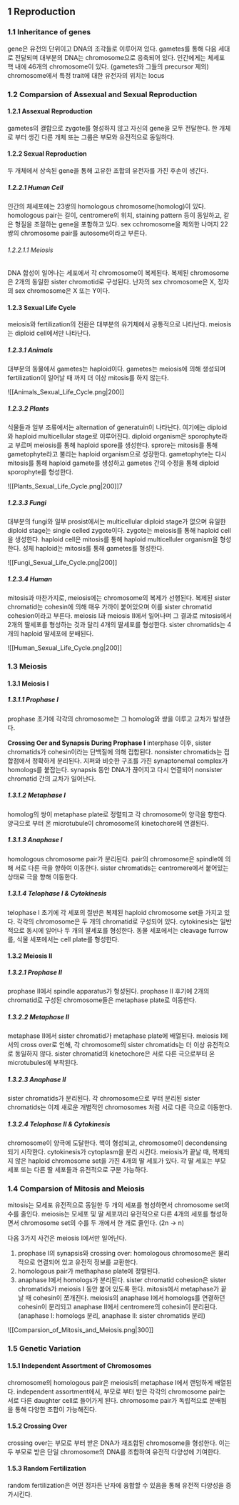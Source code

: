 ## 1 Reproduction
### 1.1 Inheritance of genes
gene은 유전의 단위이고 DNA의 조각들로 이루어져 있다. gametes를 통해 다음 세대로 전달되며 대부분의 DNA는 chromosome으로 응축되어 있다.
인간에게는 체세포 핵 내에 46개의 chromosome이 있다. (gametes와 그들의 precursor 제외)
chromosome에서 특정 trait에 대한 유전자의 위치는 locus 
### 1.2 Comparsion of Assexual and Sexual Reproduction
#### 1.2.1 Assexual Reproduction
gametes의 결합으로 zygote를 형성하지 않고 자신의 gene을 모두 전달한다.
한 개체로 부터 생긴 다른 개체 또는 그룹은 부모와 유전적으로 동일하다.
#### 1.2.2 Sexual Reproduction
두 개체에서 상속된 gene을 통해 고유한 조합의 유전자를 가진 후손이 생긴다.
##### 1.2.2.1 Human Cell
인간의 체세포에는 23쌍의 homologous chromosome(homolog)이 있다.
homologous pair는 길이, centromere의 위치, staining pattern 등이 동일하고, 같은 형질을 조절하는 gene을 포함하고 있다.
sex cchromosome을 제외한 나머지 22쌍의 chromosome pair를 autosome이라고 부른다.
###### 1.2.2.1.1 Meiosis
DNA 합성이 일어나는 세포에서 각 chromosome이 복제된다.
복제된 chromosome은 2개의 동일한 sister chromotid로 구성된다.
난자의 sex chromosome은 X, 정자의 sex chromosome은 X 또는 Y이다.

#### 1.2.3 Sexual Life Cycle
meiosis와 fertilization의 전환은 대부분의 유기체에서 공통적으로 나타난다.
meiosis는 diploid cell에서만 나타난다.

 ##### 1.2.3.1 Animals
대부분의 동물에서 gametes는 haploid이다.
gametes는 meiosis에 의해 생성되며 fertilization이 일어날 때 까지 더 이상 mitosis를 하지 않는다.

![[Animals_Sexual_Life_Cycle.png|200]]
##### 1.2.3.2 Plants
식물들과 일부 조류에서는 alternation of generatuin이 나타난다.
여기에는 diploid와 haploid multicellular stage로 이루어진다.
diploid organism은 sporophyte라고 부르며 meiosis를 통해 haploid spore를 생성한다.
sprore는 mitosis를 통해 gametophyte라고 불리는 haploid organism으로 성장한다.
gametophyte는 다시 mitosis를 통해 haploid gamete를 생성하고 gametes 간의 수정을 통해 diploid sporophyte를 형성한다.

![[Plants_Sexual_Life_Cycle.png|200]]7
##### 1.2.3.3 Fungi
대부분의 fungi와 일부 prosist에서는 multicellular diploid stage가 없으며 유일한 diploid stage는 single celled zygote이다.
zygote는 meiosis를 통해 haploid cell을 생성한다.
haploid cell은 mitosis를 통해 haploid multicelluler organism을 형성한다.
성체 haploid는 mitosis를 통해 gametes를 형성한다.

![[Fungi_Sexual_Life_Cycle.png|200]]

##### 1.2.3.4 Human
mitosis과 마찬가지로, meiosis에는 chromosome의 복제가 선행된다.
복제된 sister chromatid는 cohesin에 의해 매우 가까이 붙어있으며 이를 sister chromatid cohesion이라고 부른다.
meiosis I과 meiosis II에서 일어나며 그 결과로 mitosis에서 2개의 딸세포를 형성하는 것과 달리 4개의 딸세포를 형성한다.
sister chromatids는 4개의 haploid 딸세포에 분배된다.

![[Human_Sexual_Life_Cycle.png|200]]

### 1.3 Meiosis
#### 1.3.1 Meiosis I
##### 1.3.1.1 Prophase I
prophase 초기에 각각의 chromosome는 그 homolog와 쌍을 이루고 교차가 발생한다. 

**Crossing Oer and Synapsis During Prophase I**
interphase 이후, sister chromatids가 cohesin이라는 단백질에 의해 접합된다.
nonsister chromatids는 접합점에서 정확하게 분리된다.
지퍼와 비슷한 구조를 가진 synaptonemal complex가 homologs를 붙잡는다.
synapsis 동안 DNA가 끊어지고 다시 연결되어 nonsister chromatid 간의 교차가 일어난다.
##### 1.3.1.2 Metaphase I
homolog의 쌍이 metaphase plate로 정렬되고 각 chromosome이 양극을 향한다.
양극으로 부터 온 microtubule이 chromosome의 kinetochore에 연결된다.
##### 1.3.1.3 Anaphase I
homologous chromosome pair가 분리된다.
pair의 chromosome은 spindle에 의해 서로 다른 극을 향하여 이동한다.
sister chromatids는 centromere에서 붙어있는 상태로 극을 향해 이동한다.
##### 1.3.1.4 Telophase I & Cytokinesis
telophase I 초기에 각 세포의 절반은 복제된 haploid chromosome set을 가지고 있다.
각각의 chromosome은 두 개의 chromatid로 구성되어 있다.
cytokinesis는 일반적으로 동시에 일어나 두 개의 딸세포를 형성한다.
동물 세포에서는 cleavage furrow를, 식물 세포에서는 cell plate를 형성한다.
#### 1.3.2 Meiosis II
##### 1.3.2.1 Prophase II
prophase II에서 spindle apparatus가 형성된다.
prophase II 후기에 2개의 chromatid로 구성된 chromosome들은 metaphase plate로 이동한다.
##### 1.3.2.2 Metaphase II
metaphase II에서 sister chromatid가 metaphase plate에 배열된다.
meiosis I에서의 cross over로 인해, 각 chromosome의 sister chromatids는 더 이상 유전적으로 동일하지 않다.
sister chromatid의 kinetochore은 서로 다른 극으로부터 온 microtubules에 부착된다.
##### 1.3.2.3 Anaphase II
sister chromatids가 분리된다.
각 chromosome으로 부터 분리된 sister chromatids는 이제 새로운 개별적인 chromosomes 처럼 서로 다른 극으로 이동한다.
##### 1.3.2.4 Telophase II & Cytokinesis
chromosome이 양극에 도달한다.
핵이 형성되고, chromosome이 decondensing 되기 시작한다.
cytokinesis가 cytoplasm을 분리 시킨다.
meiosis가 끝날 때, 복제되지 않은 haploid chromosome set을 가진 4개의 딸 세포가 있다. 
각 딸 세포는 부모 세포 또는 다른 딸 세포들과 유전적으로 구분 가능하다.

### 1.4 Comparsion of Mitosis and Meiosis
mitosis는 모세포 유전적으로 동일한 두 개의 세포를 형성하면서 chromosome set의 수를 줄인다.
meiosis는 모세포 및 딸 세포끼리 유전적으로 다른 4개의 세포를 형성하면서  chromosome set의 수를 두 개에서 한 개로 줄인다. (2n $\to$ n)

다음 3가지 사건은 meiosis I에서만 일어난다.
1. prophase I의 synapsis와 crossing over: homologous chromosome은 물리적으로 연결되어 있고 유전적 정보를 교환한다.
2. homologous pair가 methaphase plate에 정렬된다.
3. anaphase I에서 homologs가 분리된다.
sister chromatid cohesion은 sister chromatids가 meiosis I 동안 붙어 있도록 한다.
mitosis에서 metaphase가 끝날 때 cohesin이 쪼개진다.
meiosis의 anaphase I에서 homologs를 연결하던 cohesin이 분리되고 anaphase II에서 centromere의 cohesin이 분리된다. (anaphase I: homologs 분리, anaphase II: sister chromatids 분리)

![[Comparsion_of_Mitosis_and_Meiosis.png|300]]

### 1.5 Genetic Variation
#### 1.5.1 Independent Assortment of Chromosomes
chromosome의 homologous pair은 meiosis의 metaphase I에서 랜덤하게 배열된다.
independent assortment에서, 부모로 부터 받은 각각의 chromosome pair는 서로 다른 daughter cell로 들어가게 된다.
chromosome pair가 독립적으로 분배됨을 통해 다양한 조합이 가능해진다.
#### 1.5.2 Crossing Over
crossing over는 부모로 부터 받은 DNA가 재조합된 chromosome을 형성한다.
이는 두 부모로 받은 단일 chromosome의 DNA를 조합하여 유전적 다양성에 기여한다.
#### 1.5.3 Random Fertilization
random fertilization은 어떤 정자든 난자에 융합할 수 있음을 통해 유전적 다양성을 증가시킨다.
